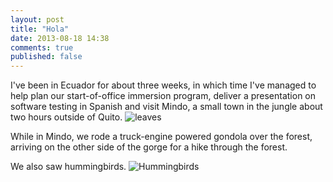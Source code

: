 ```yaml
---
layout: post
title: "Hola"
date: 2013-08-18 14:38
comments: true
published: false
---
```


I've been in Ecuador for about three weeks, in which time I've managed
to help plan our start-of-office immersion program, deliver a
presentation on software testing in Spanish and visit
Mindo, a small town in the jungle about two hours outside of Quito.
![leaves](../images/DSC01331_edited.jpg)

While in Mindo, we rode a truck-engine powered gondola over the forest,
arriving on the other side of the gorge for a hike through the forest. 

We also saw hummingbirds.
![Hummingbirds](../images/DSC01337_edited.jpg)
